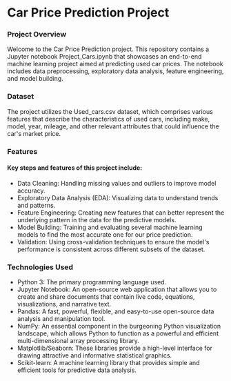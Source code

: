 <h1>Car Price Prediction Project</h1>
<h3>Project Overview </h3>
<p>Welcome to the Car Price Prediction project. This repository contains a Jupyter notebook Project_Cars.ipynb that showcases an end-to-end machine learning project aimed at predicting used car prices. The notebook includes data preprocessing, exploratory data analysis, feature engineering, and model building.</p>

<h3>Dataset</h3>
<p>The project utilizes the Used_cars.csv dataset, which comprises various features that describe the characteristics of used cars, including make, model, year, mileage, and other relevant attributes that could influence the car's market price.</p>

<h3>Features</h3>
<h4>Key steps and features of this project include: </h4>
<ul>
<li>Data Cleaning: Handling missing values and outliers to improve model accuracy.</li>
<li>Exploratory Data Analysis (EDA): Visualizing data to understand trends and patterns.</li>
<li>Feature Engineering: Creating new features that can better represent the underlying pattern in the data for the predictive models. </li>
<li>Model Building: Training and evaluating several machine learning models to find the most accurate one for our price prediction. </li>
<li>Validation: Using cross-validation techniques to ensure the model's performance is consistent across different subsets of the dataset. </li>
</ul>

<h3>Technologies Used</h3>
<ul>
<li>Python 3: The primary programming language used. </li>
<li>Jupyter Notebook: An open-source web application that allows you to create and share documents that contain live code, equations, visualizations, and narrative text. </li>
<li>Pandas: A fast, powerful, flexible, and easy-to-use open-source data analysis and manipulation tool. </li>
<li>NumPy: An essential component in the burgeoning Python visualization landscape, which allows Python to function as a powerful and efficient multi-dimensional array processing library. </li>
<li>Matplotlib/Seaborn: These libraries provide a high-level interface for drawing attractive and informative statistical graphics. </li>
<li>Scikit-learn: A machine learning library that provides simple and efficient tools for predictive data analysis. </li>
</ul>

